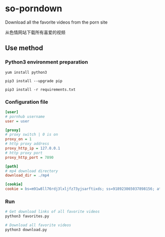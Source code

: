 # so-porndown
Download all the favorite videos from the porn site

从色情网站下载所有喜爱的视频



## Use method

### Python3 environment preparation

```shell
yum install python3

pip3 install --upgrade pip

pip3 install -r requirements.txt
```

### Configuration file

```ini
[user]
# pornhub username
user = user

[proxy]
# proxy switch | 0 is on
proxy_on = 1
# http proxy address
proxy_http_ip = 127.0.0.1
# http proxy port
proxy_http_port = 7890

[path]
# mp4 download directory
download_dir = ./mp4

[cookie]
cookie = bs=m91w8ll76rdj3lxljfz73yjsarftixds; ss=918923865037898156; atatusScript=hide
```

### Run

```python
# Get download links of all favorite videos
python3 favorites.py

# Download all favorite videos
python3 download.py
```